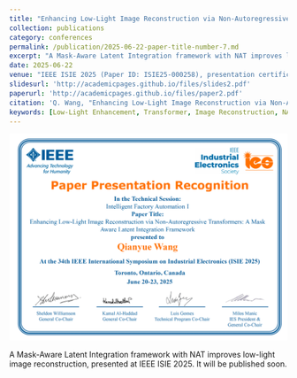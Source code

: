 ```yaml
---
title: "Enhancing Low-Light Image Reconstruction via Non-Autoregressive Transformers: A Mask-Aware Latent Integration Framework"
collection: publications
category: conferences
permalink: /publication/2025-06-22-paper-title-number-7.md
excerpt: "A Mask-Aware Latent Integration framework with NAT improves low-light image reconstruction, presented at IEEE ISIE 2025.It will be published soon"
date: 2025-06-22 
venue: "IEEE ISIE 2025 (Paper ID: ISIE25-000258), presentation certificate and talk attached below"
slidesurl: 'http://academicpages.github.io/files/slides2.pdf'
paperurl: 'http://academicpages.github.io/files/paper2.pdf'
citation: 'Q. Wang, "Enhancing Low-Light Image Reconstruction via Non-Autoregressive Transformers," in IEEE ISIE 2025, accepted, to appear.'
keywords: [Low-Light Enhancement, Transformer, Image Reconstruction, NAT, GLARE]
---
```


![Presentation Certificate](images/isie2025_certificate.png)

A Mask-Aware Latent Integration framework with NAT improves low-light image reconstruction, presented at IEEE ISIE 2025. It will be published soon.

